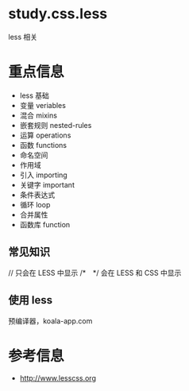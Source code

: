 # study.css.less

less 相关

# 重点信息

- less 基础
- 变量 veriables
- 混合 mixins
- 嵌套规则 nested-rules
- 运算 operations
- 函数 functions
- 命名空间
- 作用域
- 引入 importing
- 关键字 important
- 条件表达式
- 循环 loop
- 合并属性
- 函数库 function

## 常见知识

// 只会在 LESS 中显示
/\*　\*/ 会在 LESS 和 CSS 中显示

## 使用 less

预编译器，koala-app.com

# 参考信息

- http://www.lesscss.org
